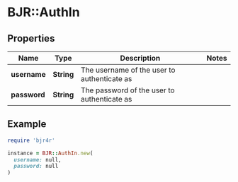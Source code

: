 # BJR::AuthIn

## Properties

| Name | Type | Description | Notes |
| ---- | ---- | ----------- | ----- |
| **username** | **String** | The username of the user to authenticate as |  |
| **password** | **String** | The password of the user to authenticate as |  |

## Example

```ruby
require 'bjr4r'

instance = BJR::AuthIn.new(
  username: null,
  password: null
)
```

